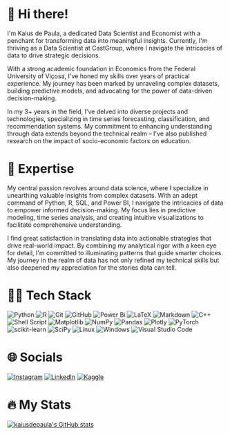 # 👋 Hi there! 

I'm Kaius de Paula, a dedicated Data Scientist and Economist with a penchant for transforming data into meaningful insights. Currently, I'm thriving as a Data Scientist at CastGroup, where I navigate the intricacies of data to drive strategic decisions.

With a strong academic foundation in Economics from the Federal University of Viçosa, I've honed my skills over years of practical experience. My journey has been marked by unraveling complex datasets, building predictive models, and advocating for the power of data-driven decision-making.

In my 3+ years in the field, I've delved into diverse projects and technologies, specializing in time series forecasting, classification, and recommendation systems. My commitment to enhancing understanding through data extends beyond the technical realm – I've also published research on the impact of socio-economic factors on education.

# 🚀 Expertise
My central passion revolves around data science, where I specialize in unearthing valuable insights from complex datasets. With an adept command of Python, R, SQL, and Power BI, I navigate the intricacies of data to empower informed decision-making. My focus lies in predictive modeling, time series analysis, and creating intuitive visualizations to facilitate comprehensive understanding.

I find great satisfaction in translating data into actionable strategies that drive real-world impact. By combining my analytical rigor with a keen eye for detail, I'm committed to illuminating patterns that guide smarter choices. My journey in the realm of data has not only refined my technical skills but also deepened my appreciation for the stories data can tell.

# 👨‍💻 Tech Stack

![Python](https://img.shields.io/badge/python-3670A0?style=for-the-badge&logo=python&logoColor=ffdd54)
![R](https://img.shields.io/badge/r-%23276DC3.svg?style=for-the-badge&logo=r&logoColor=white)
![Git](https://img.shields.io/badge/git-%23F05033.svg?style=for-the-badge&logo=git&logoColor=white)
![GitHub](https://img.shields.io/badge/github-%23121011.svg?style=for-the-badge&logo=github&logoColor=white)
![Power Bi](https://img.shields.io/badge/power_bi-F2C811?style=for-the-badge&logo=powerbi&logoColor=black)
![LaTeX](https://img.shields.io/badge/latex-%23008080.svg?style=for-the-badge&logo=latex&logoColor=white)
![Markdown](https://img.shields.io/badge/markdown-%23000000.svg?style=for-the-badge&logo=markdown&logoColor=white)
![C++](https://img.shields.io/badge/c++-%2300599C.svg?style=for-the-badge&logo=c%2B%2B&logoColor=white)
![Shell Script](https://img.shields.io/badge/shell_script-%23121011.svg?style=for-the-badge&logo=gnu-bash&logoColor=white)
![Matplotlib](https://img.shields.io/badge/Matplotlib-%23ffffff.svg?style=for-the-badge&logo=Matplotlib&logoColor=black)
![NumPy](https://img.shields.io/badge/numpy-%23013243.svg?style=for-the-badge&logo=numpy&logoColor=white)
![Pandas](https://img.shields.io/badge/pandas-%23150458.svg?style=for-the-badge&logo=pandas&logoColor=white)
![Plotly](https://img.shields.io/badge/Plotly-%233F4F75.svg?style=for-the-badge&logo=plotly&logoColor=white)
![PyTorch](https://img.shields.io/badge/PyTorch-%23EE4C2C.svg?style=for-the-badge&logo=PyTorch&logoColor=white)
![scikit-learn](https://img.shields.io/badge/scikit--learn-%23F7931E.svg?style=for-the-badge&logo=scikit-learn&logoColor=white)
![SciPy](https://img.shields.io/badge/SciPy-%230C55A5.svg?style=for-the-badge&logo=scipy&logoColor=%white)
![Linux](https://img.shields.io/badge/Linux-FCC624?style=for-the-badge&logo=linux&logoColor=black)
![Windows](https://img.shields.io/badge/Windows-0078D6?style=for-the-badge&logo=windows&logoColor=white)
![Visual Studio Code](https://img.shields.io/badge/Visual%20Studio%20Code-0078d7.svg?style=for-the-badge&logo=visual-studio-code&logoColor=white)

# 🌐 Socials

[![Instagram](https://img.shields.io/badge/Instagram-%23E4405F.svg?style=for-the-badge&logo=Instagram&logoColor=white)](https://www.instagram.com/kaiusdepaula/)
[![LinkedIn](https://img.shields.io/badge/linkedin-%230077B5.svg?style=for-the-badge&logo=linkedin&logoColor=white)](https://www.linkedin.com/in/kaiusdepaula)
[![Kaggle](https://img.shields.io/badge/Kaggle-035a7d?style=for-the-badge&logo=kaggle&logoColor=white)](https://www.kaggle.com/kaiusdepaulacorrea)

# :fire: My Stats

[![kaiusdepaula's GitHub stats](https://github-readme-stats.vercel.app/api?username=kaiusdepaula&theme=dracula&hide=stars,prs&show_icons=true&rank_icon=github)](https://github.com/kaiusdepaula/github-readme-stats)
